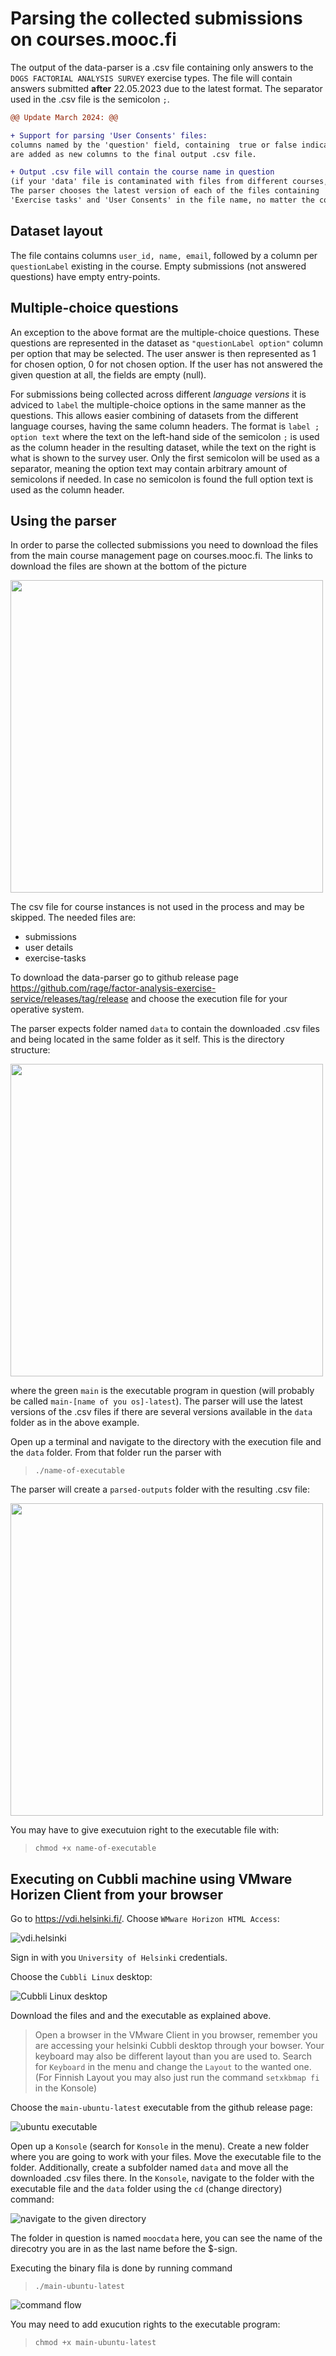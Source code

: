 # Parsing the collected submissions on courses.mooc.fi

The output of the data-parser is a .csv file containing only answers to the `DOGS FACTORIAL ANALYSIS SURVEY` exercise types. The file will contain answers submitted **after** 22.05.2023 due to the latest format. The separator used in the .csv file is the semicolon `;`.

```diff
@@ Update March 2024: @@

+ Support for parsing 'User Consents' files:
columns named by the 'question' field, containing  true or false indicating whether a user checked the acceptance box,
are added as new columns to the final output .csv file.

+ Output .csv file will contain the course name in question
(if your 'data' file is contaminated with files from different courses, this will show in the file name)
The parser chooses the latest version of each of the files containing 'Submissions', 'User Details',
'Exercise tasks' and 'User Consents' in the file name, no matter the course name.
```


## Dataset layout

The file contains columns `user_id, name, email`, followed by a column per `questionLabel` existing in the course. Empty submissions (not answered questions) have empty entry-points.

## Multiple-choice questions

An exception to the above format are the multiple-choice questions. These questions are represented in the dataset as `"questionLabel option"` column per option that may be selected. The user answer is then represented as 1 for chosen option, 0 for not chosen option. If the user has not answered the given question at all, the fields are empty (null).

For submissions being collected across different _language versions_ it is adviced to `label` the multiple-choice options in the same manner as the questions. This allows easier combining of datasets from the different language courses, having the same column headers. The format is `label ; option text` where the text on the left-hand side of the semicolon `;` is used as the column header in the resulting dataset, while the text on the right is what is shown to the survey user. Only the first semicolon will be used as a separator, meaning the option text may contain arbitrary amount of semicolons if needed. In case no semicolon is found the full option text is used as the column header.

## Using the parser

In order to parse the collected submissions you need to download the files from the main course management page on courses.mooc.fi. The links to download the files are shown at the bottom of the picture

<img src="../docs/imgs/data-parser/Download-files.png" height=500>

The csv file for course instances is not used in the process and may be skipped. The needed files are:

- submissions
- user details
- exercise-tasks

To download the data-parser go to github release page https://github.com/rage/factor-analysis-exercise-service/releases/tag/release and choose the execution file for your operative system.

The parser expects folder named `data` to contain the downloaded .csv files and being located in the same folder as it self. This is the directory structure:

<img src="../docs/imgs/data-parser/dir-struct.png" width=500>

where the green `main` is the executable program in question (will probably be called `main-[name of you os]-latest`).
The parser will use the latest versions of the .csv files if there are several versions available in the `data` folder as in the above example.

Open up a terminal and navigate to the directory with the execution file and the `data` folder. From that folder run the parser with

> `./name-of-executable`

The parser will create a `parsed-outputs` folder with the resulting .csv file:

<img src="../docs/imgs/data-parser/dir-with-output-dir.png" width=500>

You may have to give executuion right to the executable file with:

> `chmod +x name-of-executable`

## Executing on Cubbli machine using VMware Horizen Client from your browser

Go to https://vdi.helsinki.fi/. Choose `WMware Horizon HTML Access`:

![vdi.helsinki](../docs/imgs/data-parser/access-vdi.png)

Sign in with you `University of Helsinki` credentials.

Choose the `Cubbli Linux` desktop:

![Cubbli Linux desktop](../docs/imgs/data-parser/choose-os.png)

Download the files and and the executable as explained above.

> Open a browser in the VMware Client in you browser, remember you are accessing your helsinki Cubbli desktop through your bowser. Your keyboard may also be different layout than you are used to. Search for `Keyboard` in the menu and change the `Layout` to the wanted one. (For Finnish Layout you may also just run the command `setxkbmap fi` in the Konsole)

Choose the `main-ubuntu-latest` executable from the github release page:

![ubuntu executable](../docs/imgs/data-parser/binary-download.png)

Open up a `Konsole` (search for `Konsole` in the menu). Create a new folder where you are going to work with your files. Move the executable file to the folder. Additionally, create a subfolder named `data` and move all the downloaded .csv files there. In the `Konsole`, navigate to the folder with the executable file and the `data` folder using the `cd` (change directory) command:

![navigate to the given directory](../docs/imgs/data-parser/dir-navigate.png)

The folder in question is named `moocdata` here, you can see the name of the direcotry you are in as the last name before the $-sign.

Executing the binary fila is done by running command

> `./main-ubuntu-latest`

![command flow](../docs/imgs/data-parser/control-flow.png)

You may need to add exucution rights to the executable program:

> `chmod +x main-ubuntu-latest`
